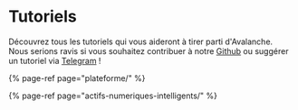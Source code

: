# Tutoriels

Découvrez tous les tutoriels qui vous aideront à tirer parti d'Avalanche. Nous serions ravis si vous souhaitez contribuer à notre [Github](https://github.com/ava-labs) ou suggérer un tutoriel via [Telegram](https://t.me/Avalanche_fr) !

{% page-ref page="plateforme/" %}

{% page-ref page="actifs-numeriques-intelligents/" %}

